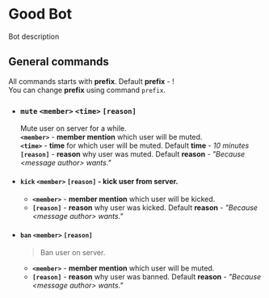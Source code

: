 # Good Bot
Bot description


## General commands
All commands starts with **prefix**. Default **prefix** - !  
You can change **prefix** using command `prefix`.

- ### `mute` `<member>` `<time>` `[reason]`
	Mute user on server for a while.  
	**`<member>`** - **member mention** which user will be muted.  
	**`<time>`** - **time** for which user will be muted. Default **time** - *10 minutes*  
	**`[reason]`** - **reason** why user was muted. Default **reason** - *"Because \<message author\> wants."*

- #### `kick` `<member>` `[reason]` - kick user from server.  
	- **`<member>`** - **member mention** which user will be kicked.  
	- **`[reason]`** - **reason** why user was kicked. Default **reason** - *"Because \<message author\> wants."*

- #### `ban` `<member>` `[reason]`
	> Ban user on server.  
    - **`<member>`** - **member mention** which user will be muted.  
	- **`[reason]`** - **reason** why user was banned. Default **reason** - *"Because \<message author\> wants."*
